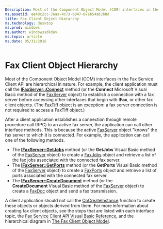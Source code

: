 ```yaml
---
Description: Most of the Component Object Model (COM) interfaces in the Fax Service Client API are hierarchical in nature.
ms.assetid: ee48c2cc-36aa-4c73-b847-07ab54ab3b8d
title: Fax Client Object Hierarchy
ms.technology: desktop
ms.prod: windows
ms.author: windowssdkdev
ms.topic: article
ms.date: 05/31/2018
---
```


# Fax Client Object Hierarchy

Most of the Component Object Model (COM) interfaces in the Fax Service Client API are hierarchical in nature. For example, the client application must call the [**IFaxServer::Connect**](/previous-versions/windows/desktop/api/faxcomex/) method (or the **Connect** Microsoft Visual Basic method of the [FaxServer](-mfax-faxserver-client.md) object) to establish a connection with a fax server before accessing other interfaces that begin with **IFax**, or other fax client objects. (The [FaxTiff](-mfax-faxtiff.md) object is an exception: a fax server connection is not required to access a FaxTiff object.)

After a client application establishes a connection through remote procedure call (RPC) to an active fax server, the application can call other interface methods. This is because the active [FaxServer](-mfax-faxserver-client.md) object "knows" the fax server to which it is connected. For example, the application can call one of the following methods.

-   The [**IFaxServer::GetJobs**](/previous-versions/windows/desktop/api/faxcomex/) method (or the **GetJobs** Visual Basic method of the [FaxServer](-mfax-faxserver-client.md) object) to create a [FaxJobs](-mfax-faxjobs.md) object and retrieve a list of the fax jobs associated with the connected fax server.
-   The [**IFaxServer::GetPorts**](/previous-versions/windows/desktop/api/faxcomex/) method (or the **GetPorts** Visual Basic method of the [FaxServer](-mfax-faxserver-client.md) object) to create a [FaxPorts](-mfax-faxports.md) object and retrieve a list of ports associated with the connected fax server.
-   The [**IFaxServer::CreateDocument**](/previous-versions/windows/desktop/api/faxcomex/) method (or the **CreateDocument** Visual Basic method of the [FaxServer](-mfax-faxserver-client.md) object) to create a [FaxDoc](-mfax-faxdoc.md) object and send a fax transmission.

A client application should not call the [CoCreateInstance](http://msdn.microsoft.com/en-us/library/ms686615.aspx) function to create these objects or objects derived from them. For more information about creating fax client objects, see the steps that are listed with each interface topic, the [Fax Service Client API Visual Basic Reference](-mfax-fax-service-client-api-visual-basic-reference.md), and the hierarchical diagram in [The Fax Client Object Model](-mfax-the-fax-client-object-model.md).

 

 



